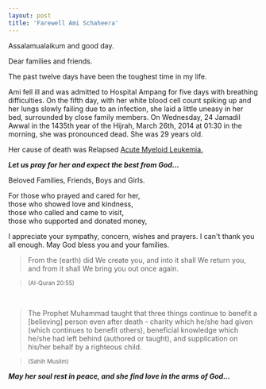 ```yaml
---
layout: post
title: 'Farewell Ami Schaheera'
---
```


Assalamualaikum and good day.

Dear families and friends.

The past twelve days have been the toughest time in my life.

Ami fell ill and was admitted to Hospital Ampang for five days with breathing
difficulties. On the fifth day, with her white blood cell count spiking up and
her lungs slowly failing due to an infection, she laid a little uneasy in her
bed, surrounded by close family members. On Wednesday, 24 Jamadil Awwal in the
1435th year of the Hijrah, March 26th, 2014 at 01:30 in the morning, she was
pronounced dead. She was 29 years old.

Her cause of death was Relapsed [Acute Myeloid
Leukemia.](http://en.wikipedia.org/wiki/Acute_myeloid_leukemia)

*__Let us pray for her and expect the best from God…__*

Beloved Families, Friends, Boys and Girls.

For those who prayed and cared for her,<br />
those who showed love and kindness,<br />
those who called and came to visit,<br />
those who supported and donated money,<br />

I appreciate your sympathy, concern, wishes and prayers. I can't thank you all
enough. May God bless you and your families.

>From the (earth) did We create you, and into it shall We return you, and
from it shall We bring you out once again.

><small>(Al-Quran 20:55)</small>

<br />

>The Prophet Muhammad taught that three things continue to benefit a
[believing] person even after death - charity which he/she had given (which
continues to benefit others), beneficial knowledge which he/she had left
behind (authored or taught), and supplication on his/her behalf by a righteous
child.

><small>(Sahih Muslim)</small>

*__May her soul rest in peace, and she find love in the arms of God...__*

